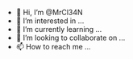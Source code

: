 - 👋 Hi, I’m @MrCl34N
- 👀 I’m interested in ...
- 🌱 I’m currently learning ...
- 💞️ I’m looking to collaborate on ...
- 📫 How to reach me ...

<!---
MrCl34N/MrCl34N is a ✨ special ✨ repository because its `README.md` (this file) appears on your GitHub profile.
You can click the Preview link to take a look at your changes.
--->
